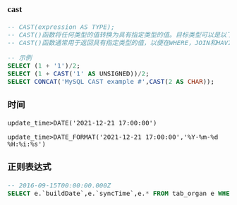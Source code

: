 <span  style="font-family: Simsun,serif; font-size: 17px; ">

### cast

~~~sql
-- CAST(expression AS TYPE);
-- CAST()函数将任何类型的值转换为具有指定类型的值。目标类型可以是以下类型之一：BINARY，CHAR，DATE，DATETIME，TIME，DECIMAL，SIGNED，UNSIGNED。
-- CAST()函数通常用于返回具有指定类型的值，以便在WHERE，JOIN和HAVING子句中进行比较。

-- 示例
SELECT (1 + '1')/2;
SELECT (1 + CAST('1' AS UNSIGNED))/2;
SELECT CONCAT('MySQL CAST example #',CAST(2 AS CHAR));
~~~

### 时间 

~~~
update_time>DATE('2021-12-21 17:00:00')

update_time>DATE_FORMAT('2021-12-21 17:00:00','%Y-%m-%d %H:%i:%s')
~~~

### 正则表达式

~~~sql
-- 2016-09-15T00:00:00.000Z
SELECT e.`buildDate`,e.`syncTime`,e.* FROM tab_organ e WHERE  e.`buildDate` REGEXP '[0-9]{4}\-[0-9]{2}\-[0-9]{2}T[0-9]{2}\:[0-9]{2}\:[0-9]{2}\.[0-9]{3}Z';
~~~

</span>